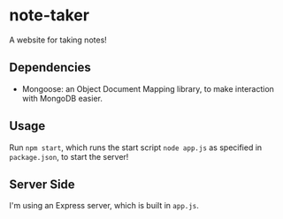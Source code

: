 # note-taker

A website for taking notes!

## Dependencies

- Mongoose: an Object Document Mapping library, to make interaction with MongoDB easier.

## Usage

Run `npm start`, which runs the start script `node app.js` as specified in `package.json`, to start the server!

## Server Side

I'm using an Express server, which is built in `app.js`.